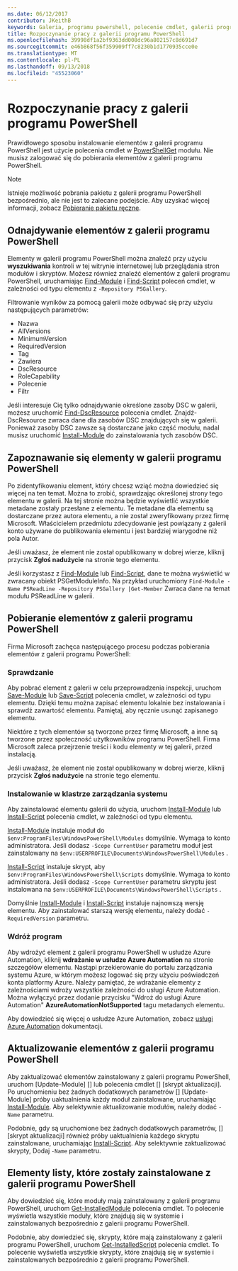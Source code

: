 ```yaml
---
ms.date: 06/12/2017
contributor: JKeithB
keywords: Galeria, programu powershell, polecenie cmdlet, galerii programu PowerShell
title: Rozpoczynanie pracy z galerii programu PowerShell
ms.openlocfilehash: 39998df1a2bf9363dd008dc96a802157c8d691d7
ms.sourcegitcommit: e46b868f56f359909ff7c8230b1d1770935cce0e
ms.translationtype: MT
ms.contentlocale: pl-PL
ms.lasthandoff: 09/13/2018
ms.locfileid: "45523060"
---
```

# <a name="get-started-with-the-powershell-gallery"></a>Rozpoczynanie pracy z galerii programu PowerShell

Prawidłowego sposobu instalowanie elementów z galerii programu PowerShell jest użycie polecenia cmdlet w [PowerShellGet](/powershell/module/powershellget) modułu. Nie musisz zalogować się do pobierania elementów z galerii programu PowerShell.

> [!NOTE]
> Istnieje możliwość pobrania pakietu z galerii programu PowerShell bezpośrednio, ale nie jest to zalecane podejście. Aby uzyskać więcej informacji, zobacz [Pobieranie pakietu ręczne](https://msdn.microsoft.com/en-us/powershell/gallery/psgallery/how-to/working-with-items/manual-download.md).  


## <a name="discovering-items-from-the-powershell-gallery"></a>Odnajdywanie elementów z galerii programu PowerShell

Elementy w galerii programu PowerShell można znaleźć przy użyciu **wyszukiwania** kontroli w tej witrynie internetowej lub przeglądania stron modułów i skryptów. Możesz również znaleźć elementów z galerii programu PowerShell, uruchamiając [Find-Module][] i [Find-Script][] poleceń cmdlet, w zależności od typu elementu z `-Repository PSGallery`.

Filtrowanie wyników za pomocą galerii może odbywać się przy użyciu następujących parametrów:

- Nazwa
- AllVersions
- MinimumVersion
- RequiredVersion
- Tag
- Zawiera
- DscResource
- RoleCapability
- Polecenie
- Filtr

Jeśli interesuje Cię tylko odnajdywanie określone zasoby DSC w galerii, możesz uruchomić [Find-DscResource] polecenia cmdlet. Znajdź-DscResource zwraca dane dla zasobów DSC znajdujących się w galerii.
Ponieważ zasoby DSC zawsze są dostarczane jako część modułu, nadal musisz uruchomić [Install-Module][] do zainstalowania tych zasobów DSC.

## <a name="learning-about-items-in-the-powershell-gallery"></a>Zapoznawanie się elementy w galerii programu PowerShell

Po zidentyfikowaniu element, który chcesz wziąć można dowiedzieć się więcej na ten temat. Można to zrobić, sprawdzając określonej strony tego elementu w galerii. Na tej stronie można będzie wyświetlić wszystkie metadane zostały przesłane z elementu. Te metadane dla elementu są dostarczane przez autora elementu, a nie został zweryfikowany przez firmę Microsoft. Właścicielem przedmiotu zdecydowanie jest powiązany z galerii konto używane do publikowania elementu i jest bardziej wiarygodne niż pola Autor.

Jeśli uważasz, że element nie został opublikowany w dobrej wierze, kliknij przycisk **Zgłoś nadużycie** na stronie tego elementu.

Jeśli korzystasz z [Find-Module][] lub [Find-Script][], dane te można wyświetlić w zwracany obiekt PSGetModuleInfo. Na przykład uruchomiony `Find-Module -Name PSReadLine -Repository PSGallery |Get-Member`
Zwraca dane na temat modułu PSReadLine w galerii.

## <a name="downloading-items-from-the-powershell-gallery"></a>Pobieranie elementów z galerii programu PowerShell

Firma Microsoft zachęca następującego procesu podczas pobierania elementów z galerii programu PowerShell:

### <a name="inspect"></a>Sprawdzanie

Aby pobrać element z galerii w celu przeprowadzenia inspekcji, uruchom [Save-Module][] lub [Save-Script][] polecenia cmdlet, w zależności od typu elementu. Dzięki temu można zapisać elementu lokalnie bez instalowania i sprawdź zawartość elementu. Pamiętaj, aby ręcznie usunąć zapisanego elementu.

Niektóre z tych elementów są tworzone przez firmę Microsoft, a inne są tworzone przez społeczność użytkowników programu PowerShell.
Firma Microsoft zaleca przejrzenie treści i kodu elementy w tej galerii, przed instalacją.

Jeśli uważasz, że element nie został opublikowany w dobrej wierze, kliknij przycisk **Zgłoś nadużycie** na stronie tego elementu.

### <a name="install"></a>Instalowanie w klastrze zarządzania systemu

Aby zainstalować elementu galerii do użycia, uruchom [Install-Module][] lub [Install-Script][] polecenia cmdlet, w zależności od typu elementu.

[Install-Module][] instaluje moduł do `$env:ProgramFiles\WindowsPowerShell\Modules` domyślnie.
Wymaga to konto administratora. Jeśli dodasz `-Scope CurrentUser` parametru moduł jest zainstalowany na `$env:USERPROFILE\Documents\WindowsPowerShell\Modules` .

[Install-Script][] instaluje skrypt, aby `$env:ProgramFiles\WindowsPowerShell\Scripts` domyślnie.
Wymaga to konto administratora. Jeśli dodasz `-Scope CurrentUser` parametru skryptu jest instalowana na `$env:USERPROFILE\Documents\WindowsPowerShell\Scripts` .

Domyślnie [Install-Module][] i [Install-Script][] instaluje najnowszą wersję elementu.
Aby zainstalować starszą wersję elementu, należy dodać `-RequiredVersion` parametru.

### <a name="deploy"></a>Wdróż program

Aby wdrożyć element z galerii programu PowerShell w usłudze Azure Automation, kliknij **wdrażanie w usłudze Azure Automation** na stronie szczegółów elementu. Nastąpi przekierowanie do portalu zarządzania systemu Azure, w którym możesz logować się przy użyciu poświadczeń konta platformy Azure. Należy pamiętać, że wdrażanie elementy z zależnościami wdroży wszystkie zależności do usługi Azure Automation. Można wyłączyć przez dodanie przycisku "Wdroż do usługi Azure Automation" **AzureAutomationNotSupported** tagu metadanych elementu.

Aby dowiedzieć się więcej o usłudze Azure Automation, zobacz [usługi Azure Automation](/azure/automation) dokumentacji.

## <a name="updating-items-from-the-powershell-gallery"></a>Aktualizowanie elementów z galerii programu PowerShell

Aby zaktualizować elementów zainstalowany z galerii programu PowerShell, uruchom [Update-Module] [] lub polecenia cmdlet [] [skrypt aktualizacji]. Po uruchomieniu bez żadnych dodatkowych parametrów [] [Update-Module] próby uaktualnienia każdy moduł zainstalowane, uruchamiając [Install-Module][]. Aby selektywnie aktualizowanie modułów, należy dodać `-Name` parametru.

Podobnie, gdy są uruchomione bez żadnych dodatkowych parametrów, [] [skrypt aktualizacji] również próby uaktualnienia każdego skryptu zainstalowane, uruchamiając [Install-Script][]. Aby selektywnie zaktualizować skrypty, Dodaj `-Name` parametru.

## <a name="list-items-that-you-have-installed-from-the-powershell-gallery"></a>Elementy listy, które zostały zainstalowane z galerii programu PowerShell

Aby dowiedzieć się, które moduły mają zainstalowany z galerii programu PowerShell, uruchom [Get-InstalledModule][] polecenia cmdlet. To polecenie wyświetla wszystkie moduły, które znajdują się w systemie i zainstalowanych bezpośrednio z galerii programu PowerShell.

Podobnie, aby dowiedzieć się, skrypty, które mają zainstalowany z galerii programu PowerShell, uruchom [Get-InstalledScript][] polecenia cmdlet. To polecenie wyświetla wszystkie skrypty, które znajdują się w systemie i zainstalowanych bezpośrednio z galerii programu PowerShell.

[Find-DscResource]: /powershell/module/powershellget/Find-DscResource
[Find-Module]: /powershell/module/powershellget/Find-Module
[Find-Script]: /powershell/module/powershellget/Find-Script
[Get-InstalledModule]: /powershell/module/powershellget/Get-InstalledModule
[Get-InstalledScript]: /powershell/module/powershellget/Get-InstalledScript
[Install-Module]: /powershell/module/powershellget/Install-Module
[Install-Script]: /powershell/module/powershellget/Install-Script
[Publish-Module]: /powershell/module/powershellget/Publish-Module
[Publish-Script]: /powershell/module/powershellget/Publish-Script
[Register-PSRepository]: /powershell/module/powershellget/Register-Repository
[Save-Module]: /powershell/module/powershellget/Save-Module
[Save-Script]: /powershell/module/powershellget/Save-Script